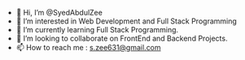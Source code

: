 - 👋 Hi, I’m @SyedAbdulZee
- 👀 I’m interested in Web Development and Full Stack Programming
- 🌱 I’m currently learning Full Stack Programming.
- 💞️ I’m looking to collaborate on FrontEnd and Backend Projects.
- 📫 How to reach me : s.zee631@gmail.com

<!---
SyedAbdulZee/SyedAbdulZee is a ✨ special ✨ repository because its `README.md` (this file) appears on your GitHub profile.
You can click the Preview link to take a look at your changes.
--->
